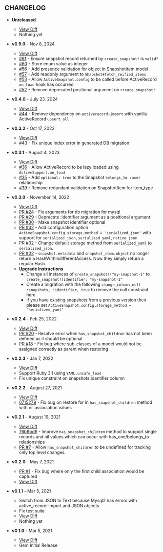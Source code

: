 CHANGELOG
---------

- **Unreleased**
  * [View Diff](https://github.com/westonganger/active_snapshot/compare/v0.5.0...master)
  * Nothing yet

- **v0.5.0** - Nov 8, 2024
  * [View Diff](https://github.com/westonganger/active_snapshot/compare/v0.4.0...v0.5.0)
  * [#61](https://github.com/westonganger/active_snapshot/pull/61) - Ensure snapshot record returned by `create_snapshot!` is `valid?`
  * [#60](https://github.com/westonganger/active_snapshot/pull/60) - Store enum value as integer
  * [#56](https://github.com/westonganger/active_snapshot/pull/56) - Add presence validation for object in SnapshotItem model
  * [#57](https://github.com/westonganger/active_snapshot/pull/57) - Add readonly argument to `Shapshot#fetch_reified_items`
  * [#53](https://github.com/westonganger/active_snapshot/pull/53) - Allow `ActiveSnapshot.config` to be called before ActiveRecord `on_load` hook has occurred
  * [#52](https://github.com/westonganger/active_snapshot/pull/52) - Remove deprecated positional argument on `create_snapshot!`

- **v0.4.0** - July 23, 2024
  * [View Diff](https://github.com/westonganger/active_snapshot/compare/v0.3.2...v0.4.0)
  * [#44](https://github.com/westonganger/active_snapshot/pull/44) - Remove dependency on `activerecord-import` with vanilla ActiveRecord `upsert_all`

- **v0.3.2** - Oct 17, 2023
  * [View Diff](https://github.com/westonganger/active_snapshot/compare/v0.3.1...v0.3.2)
  * [#43](https://github.com/westonganger/active_snapshot/pull/43) - Fix unique index error in generated DB migration

- **v0.3.1** - August 4, 2023
  * [View Diff](https://github.com/westonganger/active_snapshot/compare/v0.3.0...v0.3.1)
  * [#36](https://github.com/westonganger/active_snapshot/pull/36) - Allow ActiveRecord to be lazy loaded using `ActiveSupport.on_load`
  * [#35](https://github.com/westonganger/active_snapshot/pull/35) - Add `optional: true` to the Snapshot `belongs_to :user` relationship
  * [#39](https://github.com/westonganger/active_snapshot/pull/39) - Remove redundant validation on SnapshotItem for item_type

- **v0.3.0** - November 14, 2022
  * [View Diff](https://github.com/westonganger/active_snapshot/compare/v0.2.4...v0.3.0)
  * [PR #24](https://github.com/westonganger/active_snapshot/pull/24) - Fix arguments for db migration for mysql
  * [PR #29](https://github.com/westonganger/active_snapshot/pull/29) - Deprecate :identifier argument as a positional argument
  * [PR #30](https://github.com/westonganger/active_snapshot/pull/30) - Make snapshot identifier optional
  * [PR #32](https://github.com/westonganger/active_snapshot/pull/26) - Add configuration option `ActiveSnapshot.config.storage_method = 'serialized_json'` with support for `serialized_json`, `serialized_yaml`, `native_json`
  * [PR #32](https://github.com/westonganger/active_snapshot/pull/32) - Change default storage method from `serialized_yaml` to `serialized_json`.
  * [PR #32](https://github.com/westonganger/active_snapshot/pull/32) - `snapshot.metadata` and `snapshot_item.object` no longer return a HashWithIndifferentAccess. Now they simply return a regular Hash.
  * **Upgrade Instructions**
    * Change all instances of `create_snapshot!("my-snapshot-1"` to `create_snapshot!(identifier: "my-snapshot-1"`
    * Create a migration with the following `change_column_null :snapshots, :identifier, true` to remove the null constraint here
    * If you have existing snapshots from a previous version then please set `ActiveSnapshot.config.storage_method = "serialized_yaml"`

- **v0.2.4** - Feb 25, 2022
  * [View Diff](https://github.com/westonganger/active_snapshot/compare/v0.2.3...v0.2.4)
  * [PR #20](https://github.com/westonganger/active_snapshot/pull/20) - Resolve error when `has_snapshot_children` has not been defined as it should be optional
  * [PR #18](https://github.com/westonganger/active_snapshot/pull/18) - Fix bug where sub-classes of a model would not be assigned correctly as parent when restoring

- **v0.2.3** - Jan 7, 2022
  * [View Diff](https://github.com/westonganger/active_snapshot/compare/v0.2.2...v0.2.3)
  * Support Ruby 3.1 using `YAML.unsafe_load`
  * Fix unique constraint on snapshots.identifier column

- **v0.2.2** - August 27, 2021
  * [View Diff](https://github.com/westonganger/active_snapshot/compare/v0.2.1...v0.2.2)
  * [0715279](https://github.com/westonganger/active_snapshot/commit/0715279) - Fix bug on restore for in `has_snapshot_children` method with nil association values

- **v0.2.1** - August 19, 2021
  * [View Diff](https://github.com/westonganger/active_snapshot/compare/v0.2.0...v0.2.1)
  * [76b6bd9](https://github.com/westonganger/active_snapshot/commit/76b6bd951f73b277891976c458a0cdef0bd77af5) - Improve `has_snapshot_children` method to support single records and nil values which can occur with has_one/belongs_to relationships
  * [PR #7](https://github.com/westonganger/active_snapshot/pull/7) - Allow `has_snapshot_children` to be undefined for tracking only top level changes.

- **v0.2.0** - May 7, 2021
  * [PR #1](https://github.com/westonganger/active_snapshot/pull/1) - Fix bug where only the first child association would be captured
  * [View Diff](https://github.com/westonganger/active_snapshot/compare/v0.1.1...v0.2.0)

- **v0.1.1** - Mar 5, 2021
  * Switch from JSON to Text because Mysql2 has errors with active_record-import and JSON objects
  * Fix test suite
  * [View Diff](https://github.com/westonganger/active_snapshot/compare/v0.1.0...v0.1.1)
  * Nothing yet

- **v0.1.0** - Mar 5, 2021
  * [View Diff](https://github.com/westonganger/active_snapshot/compare/edbbfd3...v0.1.0)
  * Gem Initial Release
